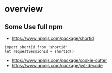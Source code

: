 # overview
## Some Use full npm 
-   https://www.npmjs.com/package/shortid
```
import shortId from 'shortid'
let requestSessionId = shortId()
```
- https://www.npmjs.com/package/cookie-cutter
- https://www.npmjs.com/package/jwt-decode
